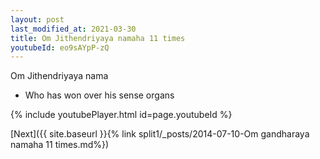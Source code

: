 ```yaml
---
layout: post
last_modified_at: 2021-03-30
title: Om Jithendriyaya namaha 11 times
youtubeId: eo9sAYpP-zQ
---
```

 
 
Om Jithendriyaya nama 
 
 -  Who has won over his sense organs 
 
  
 
  
 
 
 
 
 
 


{% include youtubePlayer.html id=page.youtubeId %}
 
[Next]({{ site.baseurl }}{% link  split1/_posts/2014-07-10-Om gandharaya namaha 11 times.md%})
 
